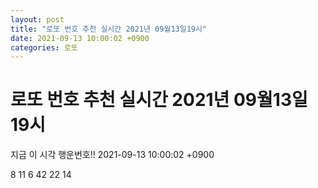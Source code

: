 ```yaml
---
layout: post
title: "로또 번호 추천 실시간 2021년 09월13일19시"
date: 2021-09-13 10:00:02 +0900
categories: 로또
---
```


# 로또 번호 추천 실시간 2021년 09월13일19시

지금 이 시각 행운번호!! 2021-09-13 10:00:02 +0900

 8  11  6  42  22  14 


